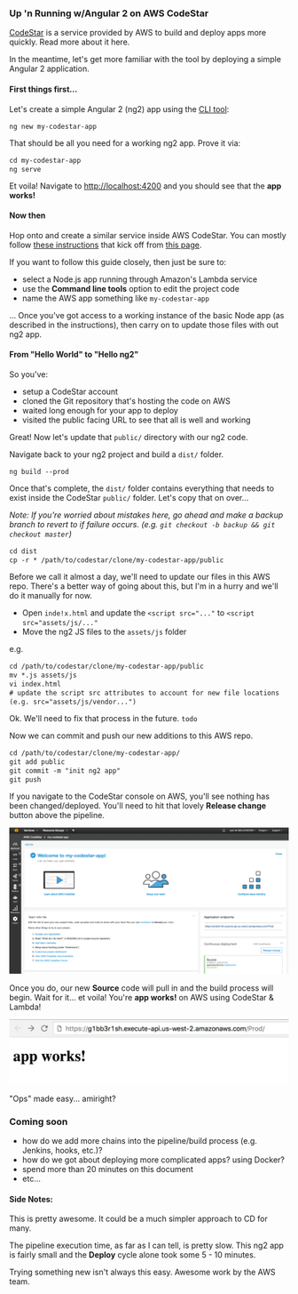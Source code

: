 ### Up 'n Running w/Angular 2 on AWS CodeStar

[CodeStar](https://news.ycombinator.com/item?id=14149570) is a service provided by AWS to build and deploy apps more quickly. Read more about it here.

In the meantime, let's get more familiar with the tool by deploying a simple Angular 2 application.

#### First things first...

Let's create a simple Angular 2 (ng2) app using the [CLI tool](https://cli.angular.io/):

```
ng new my-codestar-app
```

That should be all you need for a working ng2 app. Prove it via:

```
cd my-codestar-app
ng serve
```

Et voila! Navigate to [http://localhost:4200](http://localhost:4200) and you should see that the **app works!**

#### Now then

Hop onto and create a similar service inside AWS CodeStar. You can mostly follow [these instructions](https://aws.amazon.com/blogs/aws/new-aws-codestar/) that kick off from [this page](https://aws.amazon.com/codestar/).

If you want to follow this guide closely, then just be sure to:

- select a Node.js app running through Amazon's Lambda service
- use the **Command line tools** option to edit the project code
- name the AWS app something like `my-codestar-app`

... Once you've got access to a working instance of the basic Node app (as described in the instructions), then carry on to update those files with out ng2 app.

#### From "Hello World" to "Hello ng2"

So you've:

- setup a CodeStar account
- cloned the Git repository that's hosting the code on AWS
- waited long enough for your app to deploy
- visited the public facing URL to see that all is well and working

Great! Now let's update that `public/` directory with our ng2 code.

Navigate back to your ng2 project and build a `dist/` folder.

```
ng build --prod
```

Once that's complete, the `dist/` folder contains everything that needs to exist inside the CodeStar `public/` folder. Let's copy that on over...

_Note: If you're worried about mistakes here, go ahead and make a backup branch to revert to if failure occurs. (e.g. `git checkout -b backup && git checkout master`)_

```
cd dist
cp -r * /path/to/codestar/clone/my-codestar-app/public
```

Before we call it almost a day, we'll need to update our files in this AWS repo. There's a better way of going about this, but I'm in a hurry and we'll do it manually for now.

- Open `inde!x.html` and update the `<script src="..."` to `<script src="assets/js/..."`
- Move the ng2 JS files to the `assets/js` folder

e.g.

```
cd /path/to/codestar/clone/my-codestar-app/public
mv *.js assets/js
vi index.html
# update the script src attributes to account for new file locations (e.g. src="assets/js/vendor...")
```

Ok. We'll need to fix that process in the future. `todo`

Now we can commit and push our new additions to this AWS repo.

```
cd /path/to/codestar/clone/my-codestar-app/
git add public
git commit -m "init ng2 app"
git push
```

If you navigate to the CodeStar console on AWS, you'll see nothing has been changed/deployed. You'll need to hit that lovely **Release change** button above the pipeline.

![release change](https://github.com/cameronbriar/ng2/blob/master/aws-codestar/assets/release_change.png?raw=true)

Once you do, our new **Source** code will pull in and the build process will begin. Wait for it... et voila! You're **app works!** on AWS using CodeStar & Lambda!

![final result](https://github.com/cameronbriar/ng2/blob/master/aws-codestar/assets/final.png?raw=true)

"Ops" made easy... amiright?

### Coming soon

- how do we add more chains into the pipeline/build process (e.g. Jenkins, hooks, etc.)?
- how do we got about deploying more complicated apps? using Docker?
- spend more than 20 minutes on this document
- etc...

#### Side Notes:

This is pretty awesome. It could be a much simpler approach to CD for many.

The pipeline execution time, as far as I can tell, is pretty slow. This ng2 app is fairly small and the **Deploy** cycle alone took some 5 - 10 minutes.

Trying something new isn't always this easy. Awesome work by the AWS team.

